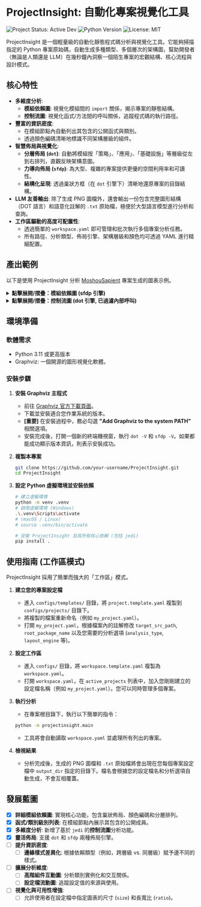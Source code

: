 # ProjectInsight: 自動化專案視覺化工具

![Project Status: Active Dev](https://img.shields.io/badge/status-active%20development-green) ![Python Version](https://img.shields.io/badge/python-3.11+-blue) ![License: MIT](https://img.shields.io/badge/License-MIT-yellow.svg)

ProjectInsight 是一個輕量級的自動化靜態程式碼分析與視覺化工具。它能夠掃描指定的 Python 專案原始碼，自動生成多種類型、多個層次的架構圖，幫助開發者（無論是人類還是 LLM）在幾秒鐘內洞察一個陌生專案的宏觀結構、核心流程與設計模式。

## 核心特性

-   **多維度分析**:
    -   **模組依賴圖**: 視覺化模組間的 `import` 關係，揭示專案的靜態結構。
    -   **控制流圖**: 視覺化函式/方法間的呼叫關係，追蹤程式碼的執行路徑。
-   **豐富的資訊密度**:
    -   在模組節點內自動列出其包含的公開函式與類別。
    -   透過顏色編碼清晰地標識不同架構層級的組件。
-   **智慧佈局與視覺化**:
    -   **分層佈局 (`dot`)**: 自動將模組按「策略」、「應用」、「基礎設施」等層級從左到右排列，直觀反映架構意圖。
    -   **力導向佈局 (`sfdp`)**: 為大型、複雜的專案提供更優的空間利用率和可讀性。
    -   **結構化呈現**: 透過巢狀方框（在 `dot` 引擎下）清晰地還原專案的目錄結構。
-   **LLM 友善輸出**: 除了生成 PNG 圖檔外，還會輸出一份包含完整圖形結構（DOT 語言）和語意化註解的 `.txt` 原始檔，極便於大型語言模型進行分析和查詢。
-   **工作區驅動的高度可配置性**:
    -   透過簡單的 `workspace.yaml` 即可管理和批次執行多個專案分析任務。
    -   所有路徑、分析類型、佈局引擎、架構層級和顏色均可透過 YAML 進行精細配置。

## 產出範例

以下是使用 ProjectInsight 分析 [MoshouSapient](https://github.com/MortyTsai/Moshou_Sapient) 專案生成的圖表示例。

<details>
<summary><b>點擊展開/摺疊：模組依賴圖 (sfdp 引擎)</b></summary>

*這張圖展示了模組間的 `import` 關係，使用 `sfdp` 引擎佈局，節點顏色代表其所屬的架構層級。*

<img width="1200" alt="MoshouSapient Dependency Graph (sfdp)" src="https://github.com/user-attachments/assets/your-new-sfdp-dependency-image-url.png" />
</details>

<details>
<summary><b>點擊展開/摺疊：控制流圖 (dot 引擎, 已過濾內部呼叫)</b></summary>

*這張圖展示了函式/方法間的跨模組呼叫關係，使用 `dot` 引擎從上到下佈局，節點被組織在其所屬的模組框內。*

<img width="1200" alt="MoshouSapient Control Flow Graph (dot)" src="https://github.com/user-attachments/assets/your-new-control-flow-image-url.png" />
</details>


## 環境準備

### 軟體需求
-   Python 3.11 或更高版本
-   Graphviz: 一個開源的圖形視覺化軟體。

### 安裝步驟

1.  **安裝 Graphviz 主程式**
    -   前往 [Graphviz 官方下載頁面](https://graphviz.org/download/)。
    -   下載並安裝適合您作業系統的版本。
    -   **[重要]** 在安裝過程中，務必勾選 **"Add Graphviz to the system PATH"** 相關選項。
    -   安裝完成後，打開一個新的終端機視窗，執行 `dot -V` 和 `sfdp -V`。如果都能成功顯示版本資訊，則表示安裝成功。

2.  **複製本專案**
    ```bash
    git clone https://github.com/your-username/ProjectInsight.git
    cd ProjectInsight
    ```

3.  **設定 Python 虛擬環境並安裝依賴**
    ```bash
    # 建立虛擬環境
    python -m venv .venv
    # 啟用虛擬環境 (Windows)
    .\.venv\Scripts\activate
    # (macOS / Linux)
    # source .venv/bin/activate

    # 安裝 ProjectInsight 及其所有核心依賴 (包括 jedi)
    pip install .
    ```

## 使用指南 (工作區模式)

ProjectInsight 採用了簡單而強大的「工作區」模式。

1.  **建立您的專案設定檔**
    -   進入 `configs/templates/` 目錄，將 `project.template.yaml` 複製到 `configs/projects/` 目錄下。
    -   將複製的檔案重新命名（例如 `my_project.yaml`）。
    -   打開 `my_project.yaml`，根據檔案內的註解修改 `target_src_path`, `root_package_name` 以及您需要的分析選項 (`analysis_type`, `layout_engine` 等)。

2.  **設定工作區**
    -   進入 `configs/` 目錄，將 `workspace.template.yaml` 複製為 `workspace.yaml`。
    -   打開 `workspace.yaml`，在 `active_projects` 列表中，加入您剛剛建立的設定檔名稱（例如 `my_project.yaml`）。您可以同時管理多個專案。

3.  **執行分析**
    -   在專案根目錄下，執行以下簡單的指令：
    ```bash
    python -m projectinsight.main
    ```
    -   工具將會自動讀取 `workspace.yaml` 並處理所有列出的專案。

4.  **檢視結果**
    -   分析完成後，生成的 PNG 圖檔和 `.txt` 原始檔將會出現在您每個專案設定檔中 `output_dir` 指定的目錄下。檔名會根據您的設定檔名和分析選項自動生成，不會互相覆蓋。

## 發展藍圖

-   [x] **詳細模組依賴圖**: 實現核心功能，包含巢狀佈局、顏色編碼和分層排列。
-   [x] **函式/類別級別列表**: 在模組節點內展示其包含的公開成員。
-   [x] **多維度分析**: 新增了基於 `jedi` 的**控制流圖**分析功能。
-   [x] **靈活佈局**: 支援 `dot` 和 `sfdp` 兩種佈局引擎。
-   [ ] **提升資訊密度**:
    -   [ ] **邊緣樣式差異化**: 根據依賴類型（例如，跨層級 vs. 同層級）賦予邊不同的樣式。
-   [ ] **擴展分析維度**:
    -   [ ] **高階組件互動圖**: 分析類別實例化和交互關係。
    -   [ ] **設定檔流動圖**: 追蹤設定值的來源與使用。
-   [ ] **視覺化與可用性增強**:
    -   [ ] 允許使用者在設定檔中指定圖表的尺寸 (`size`) 和長寬比 (`ratio`)。